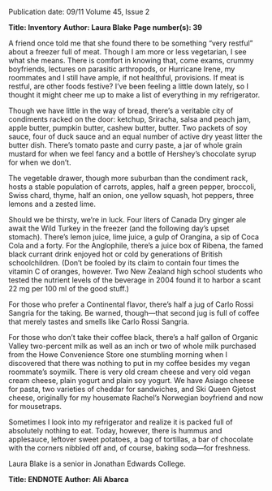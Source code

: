 Publication date: 09/11
Volume 45, Issue 2

**Title: Inventory**
**Author: Laura Blake**
**Page number(s): 39**

A friend once told me that she found there to be something “very restful” about a freezer full of meat. Though I am more or less vegetarian, I see what she means. There is comfort in knowing that, come exams, crummy boyfriends, lectures on parasitic arthropods, or Hurricane Irene, my roommates and I still have ample, if not healthful, provisions. If meat is restful, are other foods festive? I’ve been feeling a little down lately, so I thought it might cheer me up to make a list of everything in my refrigerator.

Though we have little in the way of bread, there’s a veritable city of condiments racked on the door: ketchup, Sriracha, salsa and peach jam, apple butter, pumpkin butter, cashew butter, butter. Two packets of soy sauce, four of duck sauce and an equal number of active dry yeast litter the butter dish. There’s tomato paste and curry paste, a jar of whole grain mustard for when we feel fancy and a bottle of Hershey’s chocolate syrup for when we don’t.

The vegetable drawer, though more suburban than the condiment rack, hosts a stable population of carrots, apples, half a green pepper, broccoli, Swiss chard, thyme, half an onion, one yellow squash, hot peppers, three lemons and a zested lime.

Should we be thirsty, we’re in luck. Four liters of Canada Dry ginger ale await the Wild Turkey in the freezer (and the following day’s upset stomach). There’s lemon juice, lime juice, a gulp of Orangina, a sip of Coca Cola and a forty. For the Anglophile, there’s a juice box of Ribena, the famed black currant drink enjoyed hot or cold by generations of British schoolchildren. (Don’t be fooled by its claim to contain four times the vitamin C of oranges, however. Two New Zealand high school students who tested the nutrient levels of the beverage in 2004 found it to harbor a scant 22 mg per 100 ml of the good stuff.) 

For those who prefer a Continental flavor, there’s half a jug of Carlo Rossi Sangria for the taking. Be warned, though—that second jug is full of coffee that merely tastes and smells like Carlo Rossi Sangria.  

For those who don’t take their coffee black, there’s a half gallon of Organic Valley two-percent milk as well as an inch or two of whole milk purchased from the Howe Convenience Store one stumbling morning when I discovered that there was nothing to put in my coffee besides my vegan roommate’s soymilk. There is very old cream cheese and very old vegan cream cheese, plain yogurt and plain soy yogurt. We have Asiago cheese for pasta, two varieties of cheddar for sandwiches, and Ski Queen Gjetost cheese, originally for my housemate Rachel’s Norwegian boyfriend and now for mousetraps.  

Sometimes I look into my refrigerator and realize it is packed full of absolutely nothing to eat. Today, however, there is hummus and applesauce, leftover sweet potatoes, a bag of tortillas, a bar of chocolate with the corners nibbled off and, of course, baking soda—for freshness.

Laura Blake is a senior in Jonathan Edwards College.


**Title: ENDNOTE**
**Author: Ali Abarca**